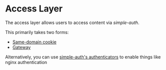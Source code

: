 # Access Layer

The access layer allows users to access content via *simple-auth*.

This primarily takes two forms:
* [Same-domain cookie](cookie)
* [Gateway](gateway)

Alternatively, you can use [simple-auth's authenticators](../authenticators) to enable things like nginx authentication
